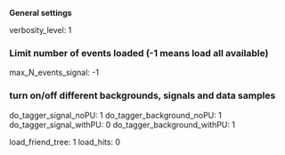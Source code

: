 **General settings**

verbosity_level:  1

### Limit number of events loaded (-1 means load all available)
max_N_events_signal:  -1

### turn on/off different backgrounds, signals and data samples
do_tagger_signal_noPU:                1
do_tagger_background_noPU:      1
do_tagger_signal_withPU:             0
do_tagger_background_withPU:   1

load_friend_tree:  1
load_hits:             0


